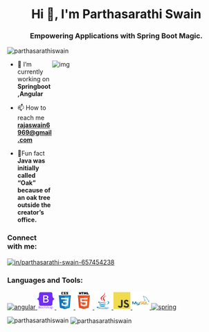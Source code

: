 <h1 align="center">Hi 👋, I'm Parthasarathi Swain</h1>
<h3 align="center">Empowering Applications with Spring Boot Magic.</h3>

<p align="left"> <img src="https://komarev.com/ghpvc/?username=parthasarathiswain&label=Profile%20views&color=0e75b6&style=flat" alt="parthasarathiswain" /> </p>
<img src="img.gif" align="right" width="400" height="400" alt="img" /> 

- 🌱 I’m currently working on **Springboot,Angular**

- 📫 How to reach me **rajaswain6969@gmail.com**

- 🐛Fun fact **Java was initially called “Oak” because of an oak tree outside the creator’s office.**

<h3 align="left">Connect with me:</h3>
<p align="left">
<a href="https://linkedin.com/in/in/parthasarathi-swain-657454238" target="blank"><img align="center" src="https://raw.githubusercontent.com/rahuldkjain/github-profile-readme-generator/master/src/images/icons/Social/linked-in-alt.svg" alt="in/parthasarathi-swain-657454238" height="30" width="40" /></a>
</p>

<h3 align="left">Languages and Tools:</h3>
<p align="left"> <a href="https://angular.io" target="_blank" rel="noreferrer"> <img src="https://angular.io/assets/images/logos/angular/angular.svg" alt="angular" width="40" height="40"/> </a> <a href="https://getbootstrap.com" target="_blank" rel="noreferrer"> <img src="https://raw.githubusercontent.com/devicons/devicon/master/icons/bootstrap/bootstrap-plain-wordmark.svg" alt="bootstrap" width="40" height="40"/> </a> <a href="https://www.w3schools.com/css/" target="_blank" rel="noreferrer"> <img src="https://raw.githubusercontent.com/devicons/devicon/master/icons/css3/css3-original-wordmark.svg" alt="css3" width="40" height="40"/> </a> <a href="https://www.w3.org/html/" target="_blank" rel="noreferrer"> <img src="https://raw.githubusercontent.com/devicons/devicon/master/icons/html5/html5-original-wordmark.svg" alt="html5" width="40" height="40"/> </a> <a href="https://www.java.com" target="_blank" rel="noreferrer"> <img src="https://raw.githubusercontent.com/devicons/devicon/master/icons/java/java-original.svg" alt="java" width="40" height="40"/> </a> <a href="https://developer.mozilla.org/en-US/docs/Web/JavaScript" target="_blank" rel="noreferrer"> <img src="https://raw.githubusercontent.com/devicons/devicon/master/icons/javascript/javascript-original.svg" alt="javascript" width="40" height="40"/> </a> <a href="https://www.mysql.com/" target="_blank" rel="noreferrer"> <img src="https://raw.githubusercontent.com/devicons/devicon/master/icons/mysql/mysql-original-wordmark.svg" alt="mysql" width="40" height="40"/> </a> <a href="https://spring.io/" target="_blank" rel="noreferrer"> <img src="https://www.vectorlogo.zone/logos/springio/springio-icon.svg" alt="spring" width="40" height="40"/> </a> </p>

<p><img align="left" src="https://github-readme-stats.vercel.app/api/top-langs?username=parthasarathiswain&show_icons=true&locale=en&layout=compact" alt="parthasarathiswain" /></p>

<p>&nbsp;<img align="center" src="https://github-readme-stats.vercel.app/api?username=parthasarathiswain&show_icons=true&locale=en" alt="parthasarathiswain" /></p>
